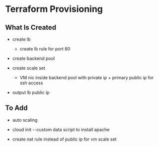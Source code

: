 # Terraform Provisioning

## What Is Created

- create lb
    
    - create lb rule for port 80

- create backend pool

- create scale set

    - VM nic inside backend pool with private ip + primary public ip for ssh access

- output lb public ip

## To Add

- auto scaling

- cloud init --custom data script to install apache

- create nat rule instead of public ip for vm scale set